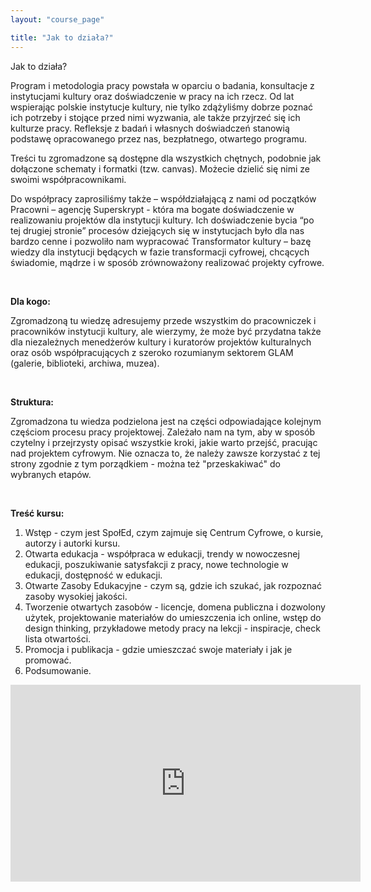 ```yaml
---
layout: "course_page"

title: "Jak to działa?"
---
```


<div class="text-center screen-title">
Jak to działa?
</div>


<div class="screen-content">
  <p>Program i metodologia pracy powstała w oparciu o badania, konsultacje z instytucjami kultury oraz doświadczenie w pracy na ich rzecz. Od lat wspierając polskie instytucje kultury, nie tylko zdążyliśmy dobrze poznać ich potrzeby i stojące przed nimi wyzwania, ale także przyjrzeć się ich kulturze pracy. Refleksje z badań i własnych doświadczeń stanowią podstawę opracowanego przez nas, bezpłatnego, otwartego programu.
</p> 
<p>Treści tu zgromadzone są dostępne dla wszystkich chętnych, podobnie jak dołączone schematy i formatki (tzw. canvas). Możecie dzielić się nimi ze swoimi współpracownikami. </p>
 
  <p>Do współpracy zaprosiliśmy także – współdziałającą z nami od początków Pracowni – agencję Superskrypt - która ma bogate doświadczenie w realizowaniu projektów dla instytucji kultury. Ich doświadczenie bycia “po tej drugiej stronie” procesów dziejących się w instytucjach było dla nas bardzo cenne i pozwoliło nam wypracować Transformator kultury – bazę wiedzy dla instytucji będących w fazie transformacji cyfrowej, chcących świadomie, mądrze i w sposób zrównoważony realizować projekty cyfrowe.
</p>

&nbsp;
  
  <p><strong>Dla kogo:</strong></p>  
  <p>Zgromadzoną tu wiedzę adresujemy przede wszystkim do pracowniczek i pracowników instytucji kultury, ale wierzymy, że może być przydatna także dla niezależnych menedżerów kultury i kuratorów projektów kulturalnych oraz osób współpracujących z szeroko rozumianym sektorem GLAM (galerie, biblioteki, archiwa, muzea).</p>

&nbsp;
  
  <p><strong>Struktura:</strong></p>  
  <p>Zgromadzona tu wiedza podzielona jest na części odpowiadające kolejnym częściom procesu pracy projektowej. Zależało nam na tym, aby w sposób czytelny i przejrzysty opisać wszystkie kroki, jakie warto przejść, pracując nad projektem cyfrowym. Nie oznacza to, że należy zawsze korzystać z tej strony zgodnie z tym porządkiem - można też "przeskakiwać" do wybranych etapów.</p>
 
  
  &nbsp;
  
  <p><strong>Treść kursu:</strong></p>  
<p>
<ol>
<li class="number">Wstęp - czym jest SpołEd, czym zajmuje się Centrum Cyfrowe, o kursie, autorzy i autorki kursu.</li>
<li class="number">Otwarta edukacja - współpraca w edukacji, trendy w nowoczesnej edukacji, poszukiwanie satysfakcji z pracy, nowe technologie w edukacji, dostępność w edukacji.</li>
<li class="number">Otwarte Zasoby Edukacyjne - czym są, gdzie ich szukać, jak rozpoznać zasoby wysokiej jakości.</li>
<li class="number">Tworzenie otwartych zasobów - licencje, domena publiczna i dozwolony użytek, projektowanie materiałów do umieszczenia ich online, wstęp do design thinking, przykładowe metody pracy na lekcji - inspiracje, check lista otwartości.</li>
<li class="number">Promocja i publikacja - gdzie umieszczać swoje materiały i jak je promować.</li>
<li class="number">Podsumowanie.</li>
</ol>
</p>
</div> 
<div class="row">
  <div class="col-md-12 col-xs-12">
   <div class="embed-responsive embed-responsive-16by9">
   <iframe width="560" height="315" src="https://www.youtube.com/watch?v=Z-uUrcyIS5g" frameborder="0" allow="autoplay; encrypted-media" allowfullscreen></iframe></div></div>
</div>

